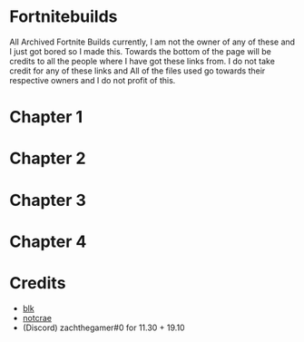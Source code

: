 # Fortnitebuilds
All Archived Fortnite Builds currently, I am not the owner of any of these and I just got bored so I made this. Towards the bottom of the page will be credits to all the people where I have got these links from. I do not take credit for any of these links and All of the files used go towards their respective owners and I do not profit of this.  


# Chapter 1 

# Chapter 2

# Chapter 3 

# Chapter 4 


# Credits 
- [blk](https://github.com/simplyblk/) 
- [notcrae](https://github.com/notkrae)
- (Discord) zachthegamer#0 for 11.30 + 19.10


